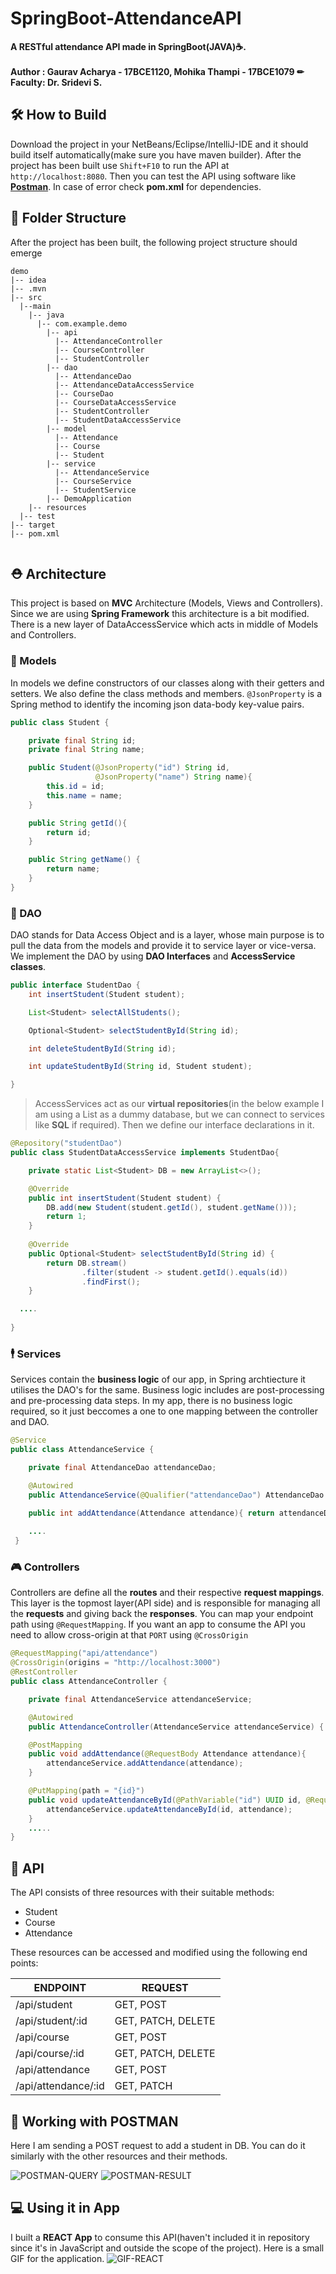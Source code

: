 # SpringBoot-AttendanceAPI
**A RESTful attendance API made in SpringBoot(JAVA)☕.**<br /><br />
**Author : Gaurav Acharya - 17BCE1120, Mohika Thampi - 17BCE1079 ✏**<br />
**Faculty: Dr. Sridevi S.**
## 🛠 How to Build
Download the project in your NetBeans/Eclipse/IntelliJ-IDE and it should build itself automatically(make sure you have maven builder). After the project has been built use `Shift+F10` to run the API at `http://localhost:8080`. Then you can test the API using software like [**Postman**](https://www.postman.com/). In case of error check **pom.xml** for dependencies.
## 📂 Folder Structure
After the project has been built, the following project structure should emerge
```
demo
|-- idea
|-- .mvn
|-- src
  |--main
    |-- java
      |-- com.example.demo
        |-- api
          |-- AttendanceController
          |-- CourseController
          |-- StudentController
        |-- dao
          |-- AttendanceDao
          |-- AttendanceDataAccessService
          |-- CourseDao
          |-- CourseDataAccessService
          |-- StudentController  
          |-- StudentDataAccessService 
        |-- model
          |-- Attendance
          |-- Course
          |-- Student
        |-- service
          |-- AttendanceService
          |-- CourseService
          |-- StudentService
        |-- DemoApplication
    |-- resources
  |-- test
|-- target
|-- pom.xml
    
```
## ⛑ Architecture
This project is based on **MVC** Architecture (Models, Views and Controllers). Since we are using **Spring Framework** this architecture is a bit modified. There is a new layer of DataAccessService which acts in middle of Models and Controllers.
### 🦴 Models
In models we define constructors of our classes along with their getters and setters. We also define the class methods and members. `@JsonProperty` is a Spring method to identify the incoming json data-body key-value pairs.
```java
public class Student {

    private final String id;
    private final String name;

    public Student(@JsonProperty("id") String id,
                   @JsonProperty("name") String name){
        this.id = id;
        this.name = name;
    }

    public String getId(){
        return id;
    }

    public String getName() {
        return name;
    }
}

```
### 🏬 DAO
DAO stands for Data Access Object and is a layer, whose main purpose is to pull the data from the models and provide it to service layer or vice-versa. We implement the DAO by using **DAO Interfaces** and **AccessService classes**.

```java
public interface StudentDao {
    int insertStudent(Student student);

    List<Student> selectAllStudents();

    Optional<Student> selectStudentById(String id);

    int deleteStudentById(String id);

    int updateStudentById(String id, Student student);

}
```
> AccessServices act as our **virtual repositories**(in the below example I am using a List as a dummy database, but we can connect to services like **SQL** if required). Then we define our interface declarations in it.
```java
@Repository("studentDao")
public class StudentDataAccessService implements StudentDao{

    private static List<Student> DB = new ArrayList<>();

    @Override
    public int insertStudent(Student student) {
        DB.add(new Student(student.getId(), student.getName()));
        return 1;
    }
    
    @Override
    public Optional<Student> selectStudentById(String id) {
        return DB.stream()
                .filter(student -> student.getId().equals(id))
                .findFirst();
    }

  ....
 
}
```
### 🕴 Services
Services contain the **business logic** of our app, in Spring archtiecture it utilises the DAO's for the same. Business logic includes are post-processing and pre-processing data steps. In my app, there is no business logic required, so it just beccomes a one to one mapping between the controller and DAO.

```java
@Service
public class AttendanceService {

    private final AttendanceDao attendanceDao;

    @Autowired
    public AttendanceService(@Qualifier("attendanceDao") AttendanceDao attendanceDao) { this.attendanceDao = attendanceDao;}

    public int addAttendance(Attendance attendance){ return attendanceDao.insertAttendance(attendance);}
    
    ....
 }
```

### 🎮 Controllers
Controllers are define all the **routes** and their respective **request mappings**. This layer is the topmost layer(API side) and is responsible for managing all the **requests** and giving back the **responses**. You can map your endpoint path using `@RequestMapping`. If you want an app to consume the API you need to allow cross-origin at that `PORT` using `@CrossOrigin`

```java
@RequestMapping("api/attendance")
@CrossOrigin(origins = "http://localhost:3000")
@RestController
public class AttendanceController {

    private final AttendanceService attendanceService;

    @Autowired
    public AttendanceController(AttendanceService attendanceService) { this.attendanceService = attendanceService; }

    @PostMapping
    public void addAttendance(@RequestBody Attendance attendance){
        attendanceService.addAttendance(attendance);
    }

    @PutMapping(path = "{id}")
    public void updateAttendanceById(@PathVariable("id") UUID id, @RequestBody Attendance attendance){
        attendanceService.updateAttendanceById(id, attendance);
    }
    .....
}
```
## 🛒 API
The API consists of three resources with their suitable methods:
 - Student
 - Course
 - Attendance
 
 These resources can be accessed and modified using the following end points:

<center>

| ENDPOINT            	| REQUEST            	|
|---------------------	|--------------------	|
| /api/student        	| GET, POST          	|
| /api/student/:id    	| GET, PATCH, DELETE 	|
| /api/course         	| GET, POST          	|
| /api/course/:id     	| GET, PATCH, DELETE 	|
| /api/attendance     	| GET, POST          	|
| /api/attendance/:id 	| GET, PATCH        	|

</center>

## 📨 Working with POSTMAN
Here I am sending a POST request to add a student in DB. You can do it similarly with the other resources and their methods.

![POSTMAN-QUERY](https://github.com/whateverxforever/SpringBoot-AttendanceAPI/blob/master/assets/postman1.PNG)
![POSTMAN-RESULT](https://github.com/whateverxforever/SpringBoot-AttendanceAPI/blob/master/assets/postman2.PNG)

## 💻 Using it in App
I built a **REACT App** to consume this API(haven't included it in repository since it's in JavaScript and outside the scope of the project). Here is a small GIF for the application.
![GIF-REACT](https://github.com/whateverxforever/SpringBoot-AttendanceAPI/blob/master/assets/working.gif)

